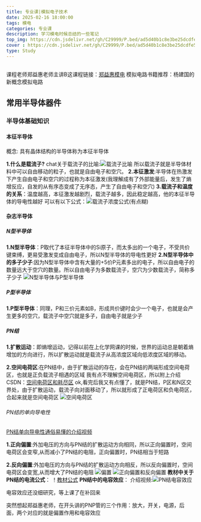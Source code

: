 ```yaml
---
title: 专业课|模拟电子技术
date: 2025-02-16 18:00:00
tags: 模电
categories: 专业课
description: 学习模电时候总结的一些笔记
top_img: https://cdn.jsdelivr.net/gh/C29999/P.bed/ad5d40b1c8e3be25dcdfe53a2da74498.jpg
cover : https://cdn.jsdelivr.net/gh/C29999/P.bed/ad5d40b1c8e3be25dcdfe53a2da74498.jpg
type: Study
---
```


##

课程老师郑益惠老师主讲B这课程链接：[郑益惠模电](https://www.bilibili.com/video/BV1Gt411b7Zq?spm_id_from=333.788.videopod.episodes&vd_source=c5401a748b9181518ac8973e4357cb19&p=2)
模拟电路书籍推荐：杨建国的新概念模拟电路

## 常用半导体器件

### 半导体基础知识

#### 本征半导体

概念: 具有晶体结构的半导体称为本征半导体

**1.什么是载流子?**
chat关于载流子的比喻:![载流子比喻](https://cdn.jsdelivr.net/gh/C29999/P.bed/78cf4f33ad6528dd349c0430b5a2123.png)
所以载流子就是半导体材料中可以自由移动的粒子，也就是自由电子和空穴。
**2.本征激发**:半导体在热激发下产生自由电子和空穴的过程称为本征激发(我理解成有了外部能量后，发生了熵增反应，自发的从有序态变成了无序态，产生了自由电子和空穴)
**3.载流子和温度的关系**：温度越高，本征激发越剧烈，载流子越多，因此稳定越高，他的本征半导体的导电性越好
可以有以下公式：![载流子浓度公式](https://cdn.jsdelivr.net/gh/C29999/P.bed/008cb8547223451d33f4afb46bb3f934.png)(有点糊)

#### 杂志半导体

##### N型半导体

**1.N型半导体**：P取代了本征半导体中的Si原子，而太多出的一个电子，不受共价键束缚，更易受激发变成自由电子，所以N型半导体的导电性更好
**2.N型半导体中的多子少子**:因为N型半导体中含有大量的+5价P元素多出的电子，所以自由电子的数量远大于空穴的数量。所以自由电子为多数载流子，空穴为少数载流子，简称多子少子
![N型半导体与P型半导体](https://cdn.jsdelivr.net/gh/C29999/P.bed/628efafadbda3c541bb9ec5668f06a9f.png)

##### P型半导体

**1.P型半导体**：同理，P和三价元素如B，形成共价键时会少一个电子，也就是会产生更多的空穴，载流子中空穴就是多子，自由电子就是少子

##### PN结

**1.扩散运动**：即熵增运动，记得以前在上化学网课的时候，世界的运动总是朝着熵增加的方向进行，所以扩散运动就是载流子从高浓度区域向低浓度区域的移动。

**2.空间电荷区**:在PN结中，由于扩散运动的存在，会在PN结的两端形成空间电荷区，也就是正负载流子相遇的区域
我有点不理解空间电荷区，所以附上介绍CSDN：[空间电荷区和耗尽区](https://blog.csdn.net/weixin_45293089/article/details/129633480)
ok,看完后我又有点懂了，就是PN结，P区和N区交界处，由于扩散运动，载流子向对面移动了，所以就形成了正电荷区和负电荷区，合起来就是空间电荷区
![空间电荷区](https://cdn.jsdelivr.net/gh/C29999/P.bed/3a733c6f5b264a4d86f8c6d24710063e.png)

###### PN结的单向导电性

[PN结单向导电性通俗易懂的介绍视频](https://www.bilibili.com/video/BV1Ph4y1a7ce/?spm_id_from=333.337.search-card.all.click&vd_source=c5401a748b9181518ac8973e4357cb19)

**1.正向偏置**:外加电压的方向与PN结的扩散运动方向相同，所以正向偏置时，空间电荷区会变窄,从而减小了PN结的电阻，正向偏置时，PN结相当于短路

**2.反向偏置**:外加电压的方向与PN结的扩散运动方向相反，所以反向偏置时，空间电荷区会变宽,从而增大了PN结的电阻
![偏置](https://cdn.jsdelivr.net/gh/C29999/P.bed/30ff6bfee7269f8e9d9bff2c0a80d482.png)
![正向偏置和反向偏置](https://cdn.jsdelivr.net/gh/C29999/P.bed/c66fcd8779b165caa64fe7924548444e.png)
**教材中关于PN结的电流公式**：
！[教材公式](https://cdn.jsdelivr.net/gh/C29999/P.bed/f95ba218879514bd7e6b09ad377ac125.jpg)
**PN结中的电容效应**：
介绍视频:![PN结电容效应](https://www.bilibili.com/video/BV1a14y1j712/?spm_id_from=333.337.search-card.all.click&vd_source=c5401a748b9181518ac8973e4357cb19)

电容效应还没细研究，等上课了在补回来

突然想起郑益惠老师，在开头讲的PNP管的三个作用：放大，开关，电源，后面，两个对应的就是偏置作用和电容效应
